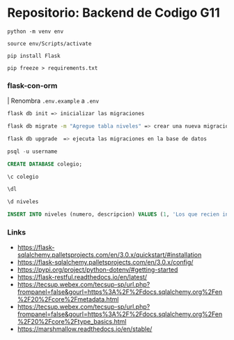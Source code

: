 # Repositorio: Backend de Codigo G11

```
python -m venv env

source env/Scripts/activate

pip install Flask

pip freeze > requirements.txt

```

### flask-con-orm

| Renombra `.env.example` a `.env`

```bash
flask db init => inicializar las migraciones

flask db migrate -m "Agregue tabla niveles" => crear una nueva migracion

flask db upgrade  => ejecuta las migraciones en la base de datos
```

```sql
psql -u username

CREATE DATABASE colegio;

\c colegio

\dl

\d niveles

INSERT INTO niveles (numero, descripcion) VALUES (1, 'Los que recien ingresan al cole');
```

### Links

* https://flask-sqlalchemy.palletsprojects.com/en/3.0.x/quickstart/#installation
* https://flask-sqlalchemy.palletsprojects.com/en/3.0.x/config/
* https://pypi.org/project/python-dotenv/#getting-started
* https://flask-restful.readthedocs.io/en/latest/
* https://tecsup.webex.com/tecsup-sp/url.php?frompanel=false&gourl=https%3A%2F%2Fdocs.sqlalchemy.org%2Fen%2F20%2Fcore%2Fmetadata.html
* https://tecsup.webex.com/tecsup-sp/url.php?frompanel=false&gourl=https%3A%2F%2Fdocs.sqlalchemy.org%2Fen%2F20%2Fcore%2Ftype_basics.html
* https://marshmallow.readthedocs.io/en/stable/